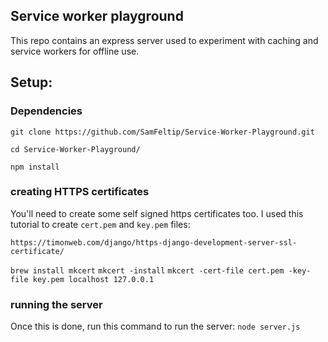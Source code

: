 ## Service worker playground
This repo contains an express server used to experiment with caching and service workers for offline use.

## Setup:

### Dependencies

`git clone https://github.com/SamFeltip/Service-Worker-Playground.git`

`cd Service-Worker-Playground/`

`npm install`

### creating HTTPS certificates

You'll need to create some self signed https certificates too.
I used this tutorial to create `cert.pem` and `key.pem` files:

`https://timonweb.com/django/https-django-development-server-ssl-certificate/`

`brew install mkcert`
`mkcert -install`
`mkcert -cert-file cert.pem -key-file key.pem localhost 127.0.0.1`

### running the server

Once this is done, run this command to run the server:
`node server.js`